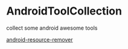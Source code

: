 # AndroidToolCollection
collect some android awesome tools  

[android-resource-remover](https://github.com/KeepSafe/android-resource-remover)
